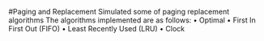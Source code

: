 #Paging and Replacement
Simulated some of paging replacement algorithms
The algorithms implemented are as follows:
• Optimal
• First In First Out (FIFO)
• Least Recently Used (LRU)
• Clock
